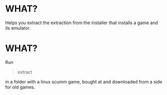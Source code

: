 # WHAT?

Helps you extract the extraction from the installer that installs a game and its emulator.

# WHAT?

Run

> extract

in a folder with a linux scumm game, bought at and downloaded from a side for old games.

